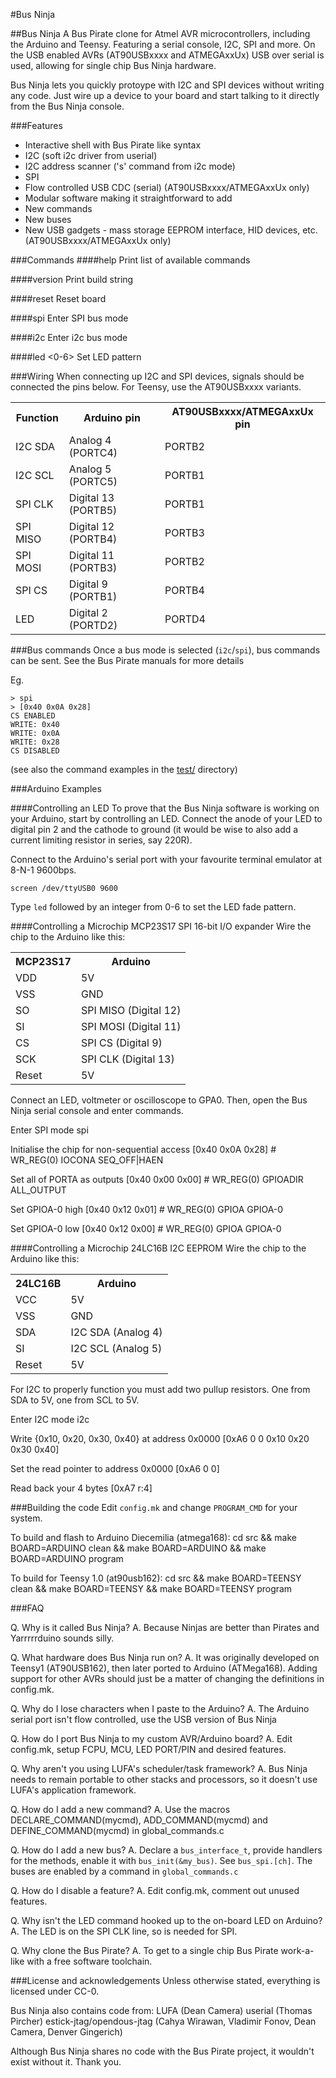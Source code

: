 #Bus Ninja

##Bus Ninja
A Bus Pirate clone for Atmel AVR microcontrollers, including the Arduino and Teensy. Featuring a serial console, I2C, SPI and more. On the USB enabled AVRs (AT90USBxxxx and ATMEGAxxUx) USB over serial is used, allowing for single chip Bus Ninja hardware.

Bus Ninja lets you quickly protoype with I2C and SPI devices without writing any code. Just wire up a device to your board and start talking to it directly from the Bus Ninja console.

###Features

- Interactive shell with Bus Pirate like syntax
- I2C (soft i2c driver from userial)
- I2C address scanner ('s' command from i2c mode)
- SPI
- Flow controlled USB CDC (serial) (AT90USBxxxx/ATMEGAxxUx only)
- Modular software making it straightforward to add
 - New commands
 - New buses
 - New USB gadgets - mass storage EEPROM interface, HID devices, etc. (AT90USBxxxx/ATMEGAxxUx only)

###Commands
####help
Print list of available commands

####version
Print build string

####reset
Reset board

####spi
Enter SPI bus mode

####i2c
Enter i2c bus mode

####led <0-6>
Set LED pattern

###Wiring
When connecting up I2C and SPI devices, signals should be connected the pins below. For Teensy, use the AT90USBxxxx variants.

<table>
<tr><th>Function</th><th>Arduino pin</th><th>AT90USBxxxx/ATMEGAxxUx pin</th</tr>
<tr><td>I2C SDA</td><td>Analog 4 (PORTC4)</td><td>PORTB2</td></tr>
<tr><td>I2C SCL</td><td>Analog 5 (PORTC5)</td><td>PORTB1</td></tr>
<tr><td>SPI CLK</td><td>Digital 13 (PORTB5)</td><td>PORTB1</td></tr>
<tr><td>SPI MISO</td><td>Digital 12 (PORTB4)</td><td>PORTB3</td></tr>
<tr><td>SPI MOSI</td><td>Digital 11 (PORTB3)</td><td>PORTB2</td></tr>
<tr><td>SPI CS</td><td>Digital 9 (PORTB1)</td><td>PORTB4</td></tr>
<tr><td>LED</td><td>Digital 2 (PORTD2)</td><td>PORTD4</td></tr>
</table>


###Bus commands
Once a bus mode is selected (`i2c`/`spi`), bus commands can be sent. See the Bus Pirate manuals</a> for more details

Eg.

    > spi
    > [0x40 0x0A 0x28]
    CS ENABLED
    WRITE: 0x40
    WRITE: 0x0A
    WRITE: 0x28
    CS DISABLED

(see also the command examples in the <a href="test">test/</a> directory)


###Arduino Examples

####Controlling an LED
To prove that the Bus Ninja software is working on your Arduino, start by controlling an LED. Connect the anode of your LED to digital pin 2 and the cathode to ground (it would be wise to also add a current limiting resistor in series, say 220R).

Connect to the Arduino's serial port with your favourite terminal emulator at 8-N-1 9600bps.

    screen /dev/ttyUSB0 9600

Type `led` followed by an integer from 0-6 to set the LED fade pattern.

####Controlling a Microchip MCP23S17 SPI 16-bit I/O expander
Wire the chip to the Arduino like this:

<table>
<tr><th>MCP23S17</th><th>Arduino</th></tr>
<tr><td>VDD</td><td>5V</td></tr>
<tr><td>VSS</td><td>GND</td></tr>
<tr><td>SO</td><td>SPI MISO (Digital 12)</td></tr>
<tr><td>SI</td><td>SPI MOSI (Digital 11)</td></tr>
<tr><td>CS</td><td>SPI CS (Digital 9)</td></tr>
<tr><td>SCK</td><td>SPI CLK (Digital 13)</td></tr>
<tr><td>Reset</td><td>5V</td></tr>
</table>

Connect an LED, voltmeter or oscilloscope to GPA0. Then, open the Bus Ninja serial console and enter commands.

Enter SPI mode
    spi

Initialise the chip for non-sequential access
    [0x40 0x0A 0x28]    # WR_REG(0) IOCONA      SEQ_OFF|HAEN

Set all of PORTA as outputs
    [0x40 0x00 0x00]    # WR_REG(0) GPIOADIR    ALL_OUTPUT

Set GPIOA-0 high
    [0x40 0x12 0x01]    # WR_REG(0) GPIOA       GPIOA-0

Set GPIOA-0 low
    [0x40 0x12 0x00]    # WR_REG(0) GPIOA       GPIOA-0


####Controlling a Microchip 24LC16B I2C EEPROM
Wire the chip to the Arduino like this:

<table>
<tr><th>24LC16B</th><th>Arduino</th></tr>
<tr><td>VCC</td><td>5V</td></tr>
<tr><td>VSS</td><td>GND</td></tr>
<tr><td>SDA</td><td>I2C SDA (Analog 4)</td></tr>
<tr><td>SI</td><td>I2C SCL (Analog 5)</td></tr>
<tr><td>Reset</td><td>5V</td></tr>
</table>

For I2C to properly function you must add two pullup resistors. One from SDA to 5V, one from SCL to 5V.

Enter I2C mode
    i2c

Write {0x10, 0x20, 0x30, 0x40} at address 0x0000
    [0xA6 0 0 0x10 0x20 0x30 0x40]

Set the read pointer to address 0x0000
    [0xA6 0 0]

Read back your 4 bytes
    [0xA7 r:4]


###Building the code
Edit `config.mk` and change `PROGRAM_CMD` for your system.

To build and flash to Arduino Diecemilia (atmega168):
    cd src && make BOARD=ARDUINO clean &amp;&amp; make BOARD=ARDUINO &amp;&amp; make BOARD=ARDUINO program

To build for Teensy 1.0 (at90usb162):
    cd src && make BOARD=TEENSY clean && make BOARD=TEENSY && make BOARD=TEENSY program


###FAQ

Q. Why is it called Bus Ninja?
A. Because Ninjas are better than Pirates and Yarrrrrduino sounds silly.

Q. What hardware does Bus Ninja run on?
A. It was originally developed on Teensy1 (AT90USB162), then later ported to Arduino (ATMega168). Adding support for other AVRs should just be a matter of changing the definitions in config.mk.

Q. Why do I lose characters when I paste to the Arduino?
A. The Arduino serial port isn't flow controlled, use the USB version of Bus Ninja

Q. How do I port Bus Ninja to my custom AVR/Arduino board?
A. Edit config.mk, setup FCPU, MCU, LED PORT/PIN and desired features.

Q. Why aren't you using LUFA's scheduler/task framework?
A. Bus Ninja needs to remain portable to other stacks and processors, so it doesn't use LUFA's application framework.

Q. How do I add a new command?
A. Use the macros DECLARE_COMMAND(mycmd), ADD_COMMAND(mycmd) and DEFINE_COMMAND(mycmd) in global_commands.c

Q. How do I add a new bus?
A. Declare a `bus_interface_t`, provide handlers for the methods, enable it with `bus_init(&my_bus)`. See `bus_spi.[ch]`. The buses are enabled by a command in `global_commands.c`

Q. How do I disable a feature?
A. Edit config.mk, comment out unused features.

Q. Why isn't the LED command hooked up to the on-board LED on Arduino?
A. The LED is on the SPI CLK line, so is needed for SPI.

Q. Why clone the Bus Pirate?
A. To get to a single chip Bus Pirate work-a-like with a free software toolchain.


###License and acknowledgements
Unless otherwise stated, everything is licensed under CC-0.

Bus Ninja also contains code from:
    LUFA (Dean Camera)
    userial (Thomas Pircher)
    estick-jtag/opendous-jtag (Cahya Wirawan, Vladimir Fonov, Dean Camera, Denver Gingerich)

Although Bus Ninja shares no code with the Bus Pirate project, it wouldn't exist without it. Thank you.

